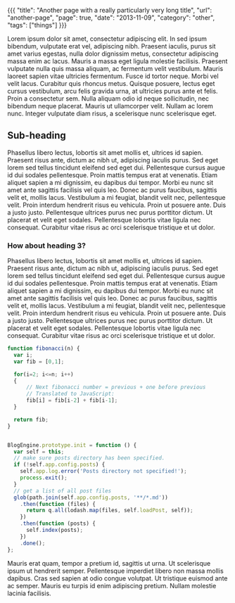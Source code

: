{{{
  "title": "Another page with a really particularly very long title",
  "url": "another-page",
  "page": true,
  "date": "2013-11-09",
  "category": "other",
  "tags": ["things"]
}}}

Lorem ipsum dolor sit amet, consectetur adipiscing elit. In sed ipsum bibendum, vulputate erat vel, adipiscing nibh. Praesent iaculis, purus sit amet varius egestas, nulla dolor dignissim metus, consectetur adipiscing massa enim ac lacus. Mauris a massa eget ligula molestie facilisis. Praesent vulputate nulla quis massa aliquam, ac fermentum velit vestibulum. Mauris laoreet sapien vitae ultricies fermentum. Fusce id tortor neque. Morbi vel velit lacus. Curabitur quis rhoncus metus. Quisque posuere, lectus eget cursus vestibulum, arcu felis gravida urna, at ultricies purus ante et felis. Proin a consectetur sem. Nulla aliquam odio id neque sollicitudin, nec bibendum neque placerat. Mauris ut ullamcorper velit. Nullam ac lorem nunc. Integer vulputate diam risus, a scelerisque nunc scelerisque eget.

<!-- more -->

## Sub-heading

Phasellus libero lectus, lobortis sit amet mollis et, ultrices id sapien. Praesent risus ante, dictum ac nibh ut, adipiscing iaculis purus. Sed eget lorem sed tellus tincidunt eleifend sed eget dui. Pellentesque cursus augue id dui sodales pellentesque. Proin mattis tempus erat at venenatis. Etiam aliquet sapien a mi dignissim, eu dapibus dui tempor. Morbi eu nunc sit amet ante sagittis facilisis vel quis leo. Donec ac purus faucibus, sagittis velit et, mollis lacus. Vestibulum a mi feugiat, blandit velit nec, pellentesque velit. Proin interdum hendrerit risus eu vehicula. Proin ut posuere ante. Duis a justo justo. Pellentesque ultrices purus nec purus porttitor dictum. Ut placerat et velit eget sodales. Pellentesque lobortis vitae ligula nec consequat. Curabitur vitae risus ac orci scelerisque tristique et ut dolor.

### How about heading 3?

Phasellus libero lectus, lobortis sit amet mollis et, ultrices id sapien. Praesent risus ante, dictum ac nibh ut, adipiscing iaculis purus. Sed eget lorem sed tellus tincidunt eleifend sed eget dui. Pellentesque cursus augue id dui sodales pellentesque. Proin mattis tempus erat at venenatis. Etiam aliquet sapien a mi dignissim, eu dapibus dui tempor. Morbi eu nunc sit amet ante sagittis facilisis vel quis leo. Donec ac purus faucibus, sagittis velit et, mollis lacus. Vestibulum a mi feugiat, blandit velit nec, pellentesque velit. Proin interdum hendrerit risus eu vehicula. Proin ut posuere ante. Duis a justo justo. Pellentesque ultrices purus nec purus porttitor dictum. Ut placerat et velit eget sodales. Pellentesque lobortis vitae ligula nec consequat. Curabitur vitae risus ac orci scelerisque tristique et ut dolor.

```javascript
function fibonacci(n) {
  var i;
  var fib = [0,1];

  for(i=2; i<=n; i++)
  {
      // Next fibonacci number = previous + one before previous
      // Translated to JavaScript:
      fib[i] = fib[i-2] + fib[i-1];
  }

  return fib;
}


BlogEngine.prototype.init = function () {
  var self = this;
  // make sure posts directory has been specified.
  if (!self.app.config.posts) {
    self.app.log.error('Posts directory not specified!');
    process.exit();
  }
  // get a list of all post files
  glob(path.join(self.app.config.posts, '**/*.md'))
    .then(function (files) {
      return q.all(lodash.map(files, self.loadPost, self));
    })
    .then(function (posts) {
      self.index(posts);
    })
    .done();
};
```

Mauris erat quam, tempor a pretium id, sagittis ut urna. Ut scelerisque ipsum ut hendrerit semper. Pellentesque imperdiet libero non massa mollis dapibus. Cras sed sapien at odio congue volutpat. Ut tristique euismod ante ac semper. Mauris eu turpis id enim adipiscing pretium. Nullam molestie lacinia facilisis.
